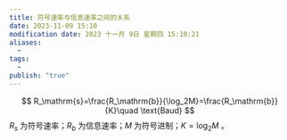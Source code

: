 ```yaml
---
title: 符号速率与信息速率之间的关系
date: 2023-11-09 15:10
modification date: 2023 十一月 9日 星期四 15:10:21
aliases:
  - 
tags:
  - 
publish: "true"
---
```


$$
R_\mathrm{s}=\frac{R_\mathrm{b}}{\log_2M}=\frac{R_\mathrm{b}}{K}\quad \text{Baud}
$$
$R_{s}$ 为符号速率；$R_{b}$ 为信息速率；$M$ 为符号进制；$K=\log_{2}{M}$ 。
